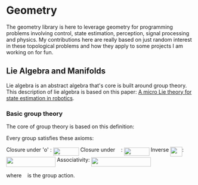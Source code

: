 # Geometry

The geometry library is here to leverage geometry for programming problems involving 
control, state estimation, perception, signal processing and physics. My contributions
here are really based on just random interest in these topological problems and how they apply
to some projects I am working on for fun.


## Lie Algebra and Manifolds

Lie algebra is an abstract algebra that's core is built around group theory. This description of
lie algebra is based on this paper: [A micro Lie theory for state estimation in robotics](https://arxiv.org/abs/1812.01537).

### Basic group theory
The core of group theory is based on this definition:

Every group satisfies these axioms:

Closure under 'o' : <img src="doc/equations/5a832965338752a5f9cc9a020790496a.svg?invert_in_darkmode" align=middle width=69.08887919999998pt height=22.465723500000017pt/>
Closure under <img src="doc/equations/698628683f7bc21c83461be0d468657d.svg?invert_in_darkmode" align=middle width=8.21920935pt height=14.15524440000002pt/> : <img src="doc/equations/226bc5682ee5b42b42e29421faff531d.svg?invert_in_darkmode" align=middle width=67.67106555pt height=22.465723500000017pt/>
Inverse <img src="doc/equations/2dc5e84a2ed629815c7979087387fb1f.svg?invert_in_darkmode" align=middle width=31.735235399999993pt height=26.76175259999998pt/>: <img src="doc/equations/48093084f92b527052113020ed503cf7.svg?invert_in_darkmode" align=middle width=131.96342444999996pt height=26.76175259999998pt/>
Associativity: <img src="doc/equations/2ed71851fac5b53c3db5320759f997df.svg?invert_in_darkmode" align=middle width=160.3653315pt height=24.65753399999998pt/>

where <img src="doc/equations/7e1096128b080021db736ec4d7400387.svg?invert_in_darkmode" align=middle width=7.968051299999991pt height=14.15524440000002pt/> is the group action.
